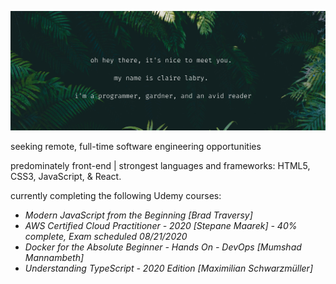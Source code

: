 
![](https://raw.githubusercontent.com/claire-labry/claire-labry/master/img/heythere.png)

seeking remote, full-time software engineering opportunities  

predominately front-end | strongest languages and frameworks: HTML5, CSS3, JavaScript, & React. 

currently completing the following Udemy courses:

- *Modern JavaScript from the Beginning [Brad Traversy]* 
- *AWS Certified Cloud Practitioner - 2020 [Stepane Maarek] - 40% complete, Exam scheduled 08/21/2020*
- *Docker for the Absolute Beginner - Hands On - DevOps [Mumshad Mannambeth]* 
- *Understanding TypeScript - 2020 Edition [Maximilian Schwarzmüller]*
